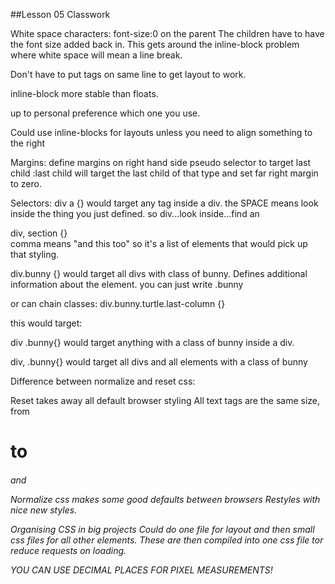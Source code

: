 ##Lesson 05 Classwork

White space characters:
font-size:0 on the parent
The children have to have the font size added back in.
This gets around the inline-block problem where white space will mean a line break.

Don't have to put tags on same line to get layout to work.

inline-block more stable than floats.

up to personal preference which one you use.

Could use inline-blocks for layouts unless you need to align something to the right

Margins:
define margins on right hand side
pseudo selector to target last child
:last child will target the last child of that type and set far right margin to zero.

Selectors:
div a {} would target any <a> tag inside a div.
the SPACE means look inside the thing you just defined.
so div...look inside...find an <a>

div, section {}  
comma means "and this too" so it's a list of elements that would pick up that styling.

div.bunny {} would target all divs with class of bunny. Defines additional information about the element.
you can just write .bunny

or can chain classes:
div.bunny.turtle.last-column {}

this would target:
<div class="bunny turtle last-column">

div .bunny{} would target anything with a class of bunny inside a div.

div, .bunny{} would target all divs and all elements with a class of bunny

Difference between normalize and reset css:

Reset takes away all default browser styling
All text tags are the same size, from <h1> to <h6> and <p>

Normalize css makes some good defaults between browsers
Restyles with nice new styles.

Organising CSS in big projects
Could do one file for layout and then small css files for all other elements.
These  are then compiled into one css file tor reduce requests on loading.

YOU CAN USE DECIMAL PLACES FOR PIXEL MEASUREMENTS!
